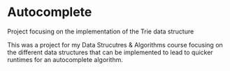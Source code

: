 # Autocomplete
Project focusing on the implementation of the Trie data structure

This was a project for my Data Strucutres & Algorithms course focusing on the different data structures that can be implemented to lead to quicker runtimes for an autocomplete algorithm.
